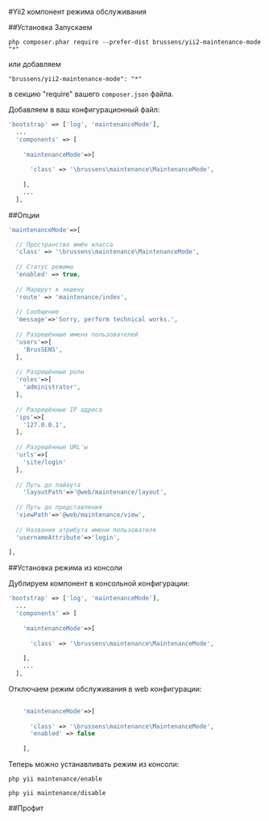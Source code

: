 #Yii2 компонент режима обслуживания

##Установка
Запускаем
```
php composer.phar require --prefer-dist brussens/yii2-maintenance-mode "*"
```

или добавляем

```
"brussens/yii2-maintenance-mode": "*"
```

в секцию "require" вашего `composer.json` файла.

Добавляем в ваш конфигурационный файл:
```php
'bootstrap' => ['log', 'maintenanceMode'],
  ...
  'components' => [
  
    'maintenanceMode'=>[
    
      'class' => '\brussens\maintenance\MaintenanceMode',
      
    ],
    ...
  ],
```
##Опции
```php
'maintenanceMode'=>[

  // Пространство имён класса
  'class' => '\brussens\maintenance\MaintenanceMode',
  
  // Статус режима
  'enabled' => true,
  
  // Маршрут к экшену
  'route' => 'maintenance/index',
  
  // Сообщение
  'message'=>'Sorry, perform technical works.',
  
  // Разрешённые имена пользователей
  'users'=>[
    'BrusSENS',
  ],
  
  // Разрешённые роли
  'roles'=>[
    'administrator',
  ],
  
  // Разрешённые IP адреса
  'ips'=>[
    '127.0.0.1',
  ],
  
  // Разрешённые URL'ы
  'urls'=>[
    'site/login'
  ],
  
  // Путь до лайаута
    'layoutPath'=>'@web/maintenance/layout',
    
  // Путь до представления
  'viewPath'=>'@web/maintenance/view',
  
  // Название атрибута имени пользователя
  'usernameAttribute'=>'login',
  
],
```
##Установка режима из консоли

Дублируем компонент в консольной конфигурации:
```php
'bootstrap' => ['log', 'maintenanceMode'],
  ...
  'components' => [
  
    'maintenanceMode'=>[
    
      'class' => '\brussens\maintenance\MaintenanceMode',
      
    ],
    ...
  ],
```
Отключаем режим обслуживания в web конфигурации:
```php
  
    'maintenanceMode'=>[
    
      'class' => '\brussens\maintenance\MaintenanceMode',
      'enabled' => false
      
    ],

```
Теперь можно устанавливать режим из консоли:
```
php yii maintenance/enable
```
```
php yii maintenance/disable
```
##Профит
